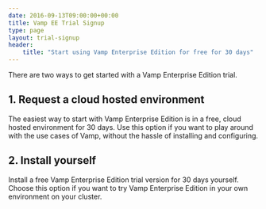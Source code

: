 ```yaml
---
date: 2016-09-13T09:00:00+00:00
title: Vamp EE Trial Signup
type: page
layout: trial-signup
header:
    title: "Start using Vamp Enterprise Edition for free for 30 days"
---
```

There are two ways to get started with a Vamp Enterprise Edition trial.



## 1. Request a cloud hosted environment

The easiest way to start with Vamp Enterprise Edition is in a free, cloud hosted environment for 30 days. Use this option if you want to
play around with the use cases of Vamp, without the hassle of installing and configuring.

## 2. Install yourself

Install a free Vamp Enterprise Edition trial version for 30 days yourself. Choose this option if you want to try Vamp Enterprise Edition in
your own environment on your cluster.

